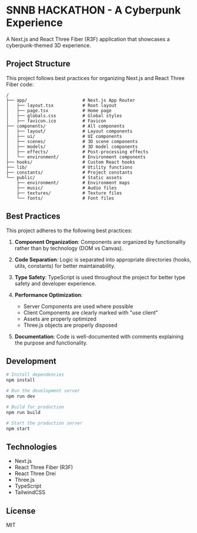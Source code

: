# SNNB HACKATHON - A Cyberpunk Experience

A Next.js and React Three Fiber (R3F) application that showcases a cyberpunk-themed 3D experience.

## Project Structure

This project follows best practices for organizing Next.js and React Three Fiber code:

```
/
├── app/                     # Next.js App Router
│   ├── layout.tsx           # Root layout
│   ├── page.tsx             # Home page
│   ├── globals.css          # Global styles
│   ├── favicon.ico          # Favicon
├── components/              # All components
│   ├── layout/              # Layout components
│   ├── ui/                  # UI components
│   ├── scenes/              # 3D scene components
│   ├── models/              # 3D model components
│   ├── effects/             # Post-processing effects
│   └── environment/         # Environment components
├── hooks/                   # Custom React hooks
├── lib/                     # Utility functions
├── constants/               # Project constants
└── public/                  # Static assets
    ├── environment/         # Environment maps
    ├── music/               # Audio files
    ├── textures/            # Texture files
    └── fonts/               # Font files
```

## Best Practices

This project adheres to the following best practices:

1. **Component Organization**: Components are organized by functionality rather than by technology (DOM vs Canvas).

2. **Code Separation**: Logic is separated into appropriate directories (hooks, utils, constants) for better maintainability.

3. **Type Safety**: TypeScript is used throughout the project for better type safety and developer experience.

4. **Performance Optimization**: 
   - Server Components are used where possible
   - Client Components are clearly marked with "use client"
   - Assets are properly optimized
   - Three.js objects are properly disposed

5. **Documentation**: Code is well-documented with comments explaining the purpose and functionality.

## Development

```bash
# Install dependencies
npm install

# Run the development server
npm run dev

# Build for production
npm run build

# Start the production server
npm start
```

## Technologies

- Next.js
- React Three Fiber (R3F)
- React Three Drei
- Three.js
- TypeScript
- TailwindCSS

## License

MIT
